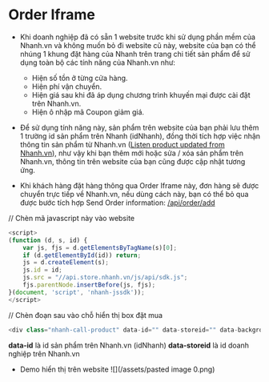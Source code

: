 # Order Iframe

- Khi doanh nghiệp đã có sẵn 1 website trước khi sử dụng phần mềm của Nhanh.vn và không muốn bỏ đi website cũ này, website của bạn có thể nhúng 1 khung đặt hàng của Nhanh trên trang chi tiết sản phẩm để sử dụng toàn bộ các tính năng của Nhanh.vn như:

  - Hiện số tồn ở từng cửa hàng.
  - Hiện phí vận chuyển.
  - Hiện giá sau khi đã áp dụng chương trình khuyến mại được cài đặt trên Nhanh.vn.
  - Hiện ô nhập mã Coupon giảm giá.


- Để sử dụng tính năng này, sản phẩm trên website của bạn phải lưu thêm 1 trường id sản phẩm trên Nhanh (idNhanh), đồng thời tích hợp việc nhận thông tin sản phẩm từ Nhanh.vn ([Listen product updated from Nhanh.vn](product/add.md)), như vậy khi bạn thêm mới hoặc sửa / xóa sản phẩm trên Nhanh.vn, thông tin trên website của bạn cũng được cập nhật tương ứng.

- Khi khách hàng đặt hàng thông qua Order Iframe này, đơn hàng sẽ được chuyển trực tiếp về Nhanh.vn, nếu dùng cách này, bạn có thể bỏ qua được bước tích hợp Send Order information: [/api/order/add](order/add.md)

// Chèn mã javascript này vào website
```js
<script>
(function (d, s, id) {
	var js, fjs = d.getElementsByTagName(s)[0];
	if (d.getElementById(id)) return;
	js = d.createElement(s);
	js.id = id;
	js.src = "//api.store.nhanh.vn/js/api/sdk.js";
	fjs.parentNode.insertBefore(js, fjs);
}(document, 'script', 'nhanh-jssdk'));
</script>
```
// Chèn đoạn sau vào chỗ hiển thị box đặt mua
```php
<div class="nhanh-call-product" data-id="" data-storeid="" data-backgroundbutton="cc334f" data-borderradiusbutton="5" data-font="Arial, Helvetica, sans-serif" data-fontsize="12"></div> 
```
**data-id** là id sản phẩm trên Nhanh.vn (idNhanh)
**data-storeid** là id doanh nghiệp trên Nhanh.vn

- Demo hiển thị trên website
![](/assets/pasted image 0.png)




